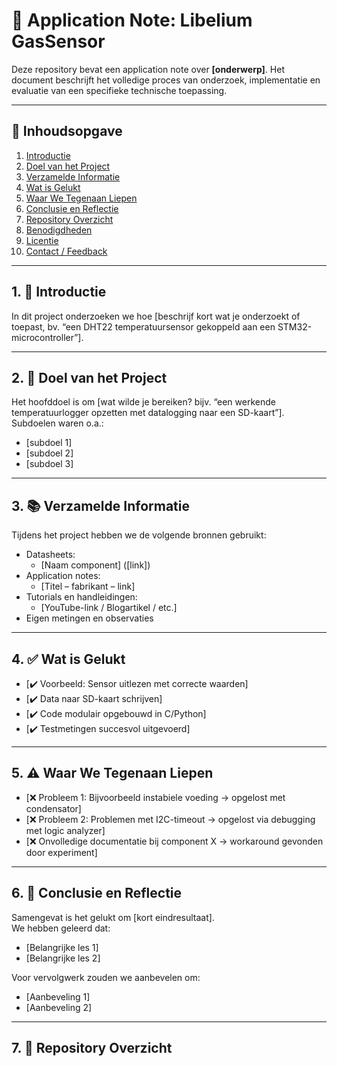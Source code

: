 # 📘 Application Note: Libelium GasSensor

Deze repository bevat een application note over **[onderwerp]**. Het document beschrijft het volledige proces van onderzoek, implementatie en evaluatie van een specifieke technische toepassing.

---

## 📌 Inhoudsopgave

1. [Introductie](#1-introductie)
2. [Doel van het Project](#2-doel-van-het-project)
3. [Verzamelde Informatie](#3-verzamelde-informatie)
4. [Wat is Gelukt](#4-wat-is-gelukt)
5. [Waar We Tegenaan Liepen](#5-waar-we-tegenaan-liepen)
6. [Conclusie en Reflectie](#6-conclusie-en-reflectie)
7. [Repository Overzicht](#7-repository-overzicht)
8. [Benodigdheden](#8-benodigdheden)
9. [Licentie](#9-licentie)
10. [Contact / Feedback](#10-contact--feedback)

---

## 1. 🧭 Introductie

In dit project onderzoeken we hoe [beschrijf kort wat je onderzoekt of toepast, bv. “een DHT22 temperatuursensor gekoppeld aan een STM32-microcontroller”].

---

## 2. 🎯 Doel van het Project

Het hoofddoel is om [wat wilde je bereiken? bijv. “een werkende temperatuurlogger opzetten met datalogging naar een SD-kaart”].  
Subdoelen waren o.a.:

- [subdoel 1]
- [subdoel 2]
- [subdoel 3]

---

## 3. 📚 Verzamelde Informatie

Tijdens het project hebben we de volgende bronnen gebruikt:

- Datasheets:
  - [Naam component] ([link])
- Application notes:
  - [Titel – fabrikant – link]
- Tutorials en handleidingen:
  - [YouTube-link / Blogartikel / etc.]
- Eigen metingen en observaties

---

## 4. ✅ Wat is Gelukt

- [✔️ Voorbeeld: Sensor uitlezen met correcte waarden]
- [✔️ Data naar SD-kaart schrijven]
- [✔️ Code modulair opgebouwd in C/Python]
- [✔️ Testmetingen succesvol uitgevoerd]

---

## 5. ⚠️ Waar We Tegenaan Liepen

- [❌ Probleem 1: Bijvoorbeeld instabiele voeding → opgelost met condensator]
- [❌ Probleem 2: Problemen met I2C-timeout → opgelost via debugging met logic analyzer]
- [❌ Onvolledige documentatie bij component X → workaround gevonden door experiment]

---

## 6. 🧾 Conclusie en Reflectie

Samengevat is het gelukt om [kort eindresultaat].  
We hebben geleerd dat:

- [Belangrijke les 1]
- [Belangrijke les 2]

Voor vervolgwerk zouden we aanbevelen om:

- [Aanbeveling 1]
- [Aanbeveling 2]

---

## 7. 📁 Repository Overzicht

